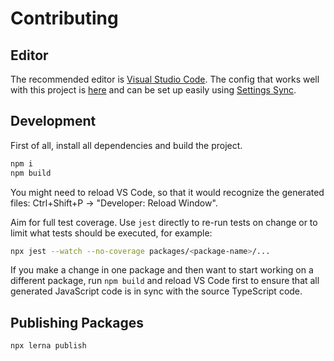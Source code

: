 # Contributing

## Editor

The recommended editor is [Visual Studio Code](https://code.visualstudio.com/). The config that works well with this project is [here](https://gist.github.com/gkubisa/331ba8b586720f3f0af353c666eb3b7d) and can be set up easily using [Settings Sync](https://marketplace.visualstudio.com/items?itemName=Shan.code-settings-sync).

## Development

First of all, install all dependencies and build the project.

```bash
npm i
npm build
```

You might need to reload VS Code, so that it would recognize the generated files: Ctrl+Shift+P -> "Developer: Reload Window".

Aim for full test coverage. Use `jest` directly to re-run tests on change or to limit what tests should be executed, for example:

```bash
npx jest --watch --no-coverage packages/<package-name>/...
```

If you make a change in one package and then want to start working on a different package, run `npm build` and reload VS Code first to ensure that all generated JavaScript code is in sync with the source TypeScript code.

## Publishing Packages

```bash
npx lerna publish
```
